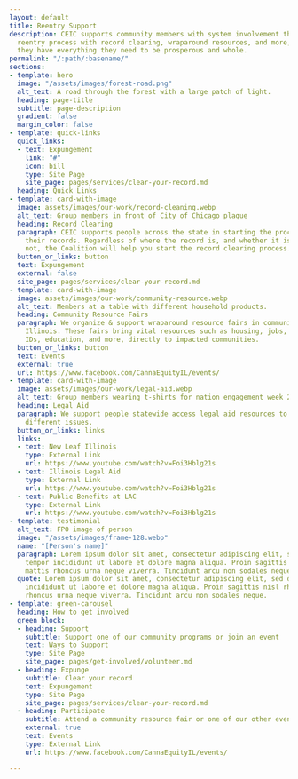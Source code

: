 ```yaml
---
layout: default
title: Reentry Support
description: CEIC supports community members with system involvement throughout the
  reentry process with record clearing, wraparound resources, and more, to ensure
  they have everything they need to be prosperous and whole.
permalink: "/:path/:basename/"
sections:
- template: hero
  image: "/assets/images/forest-road.png"
  alt_text: A road through the forest with a large patch of light.
  heading: page-title
  subtitle: page-description
  gradient: false
  margin_color: false
- template: quick-links
  quick_links:
  - text: Expungement
    link: "#"
    icon: bill
    type: Site Page
    site_page: pages/services/clear-your-record.md
  heading: Quick Links
- template: card-with-image
  image: assets/images/our-work/record-cleaning.webp
  alt_text: Group members in front of City of Chicago plaque
  heading: Record Clearing
  paragraph: CEIC supports people across the state in starting the process of clearing
    their records. Regardless of where the record is, and whether it is cannabis or
    not, the Coalition will help you start the record clearing process.
  button_or_links: button
  text: Expungement
  external: false
  site_page: pages/services/clear-your-record.md
- template: card-with-image
  image: assets/images/our-work/community-resource.webp
  alt_text: Members at a table with different household products.
  heading: Community Resource Fairs
  paragraph: We organize & support wraparound resource fairs in communities across
    Illinois. These fairs bring vital resources such as housing, jobs, food assistance
    IDs, education, and more, directly to impacted communities.
  button_or_links: button
  text: Events
  external: true
  url: https://www.facebook.com/CannaEquityIL/events/
- template: card-with-image
  image: assets/images/our-work/legal-aid.webp
  alt_text: Group members wearing t-shirts for nation engagement week 2019
  heading: Legal Aid
  paragraph: We support people statewide access legal aid resources to help them navigate
    different issues.
  button_or_links: links
  links:
  - text: New Leaf Illinois
    type: External Link
    url: https://www.youtube.com/watch?v=Foi3Hblg21s
  - text: Illinois Legal Aid
    type: External Link
    url: https://www.youtube.com/watch?v=Foi3Hblg21s
  - text: Public Benefits at LAC
    type: External Link
    url: https://www.youtube.com/watch?v=Foi3Hblg21s
- template: testimonial
  alt_text: FPO image of person
  image: "/assets/images/frame-128.webp"
  name: "[Person's name]"
  paragraph: Lorem ipsum dolor sit amet, consectetur adipiscing elit, sed do eiusmod
    tempor incididunt ut labore et dolore magna aliqua. Proin sagittis nisl rhoncus
    mattis rhoncus urna neque viverra. Tincidunt arcu non sodales neque.
  quote: Lorem ipsum dolor sit amet, consectetur adipiscing elit, sed do eiusmod tempor
    incididunt ut labore et dolore magna aliqua. Proin sagittis nisl rhoncus mattis
    rhoncus urna neque viverra. Tincidunt arcu non sodales neque.
- template: green-carousel
  heading: How to get involved
  green_block:
  - heading: Support
    subtitle: Support one of our community programs or join an event
    text: Ways to Support
    type: Site Page
    site_page: pages/get-involved/volunteer.md
  - heading: Expunge
    subtitle: Clear your record
    text: Expungement
    type: Site Page
    site_page: pages/services/clear-your-record.md
  - heading: Participate
    subtitle: Attend a community resource fair or one of our other events
    external: true
    text: Events
    type: External Link
    url: https://www.facebook.com/CannaEquityIL/events/

---
```

